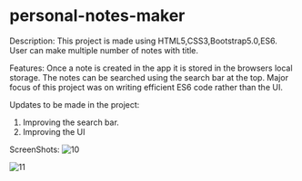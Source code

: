 # personal-notes-maker
Description:
This project is made using HTML5,CSS3,Bootstrap5.0,ES6.
User can make multiple number of notes with title.

Features:
Once a note is created in the app it is stored in the browsers local storage.
The notes can be searched using the search bar at the top.
Major focus of this project was on writing efficient ES6 code rather than the UI.

Updates to be made in the project:
1) Improving the search bar.
2) Improving the UI

ScreenShots:
![10](https://user-images.githubusercontent.com/72762824/145305112-06cb5ef9-4c7c-422b-a1b9-59bd4330836c.PNG)


![11](https://user-images.githubusercontent.com/72762824/145305115-c06a09a5-cbf3-4a86-a908-6fdac6adbde8.PNG)

